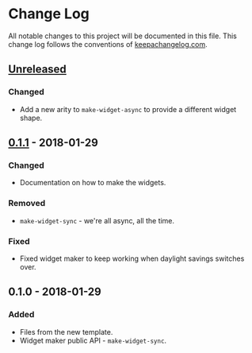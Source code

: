 # Change Log
All notable changes to this project will be documented in this file. This change log follows the conventions of [keepachangelog.com](http://keepachangelog.com/).

## [Unreleased]
### Changed
- Add a new arity to `make-widget-async` to provide a different widget shape.

## [0.1.1] - 2018-01-29
### Changed
- Documentation on how to make the widgets.

### Removed
- `make-widget-sync` - we're all async, all the time.

### Fixed
- Fixed widget maker to keep working when daylight savings switches over.

## 0.1.0 - 2018-01-29
### Added
- Files from the new template.
- Widget maker public API - `make-widget-sync`.

[Unreleased]: https://github.com/your-name/bmagprog1/compare/0.1.1...HEAD
[0.1.1]: https://github.com/your-name/bmagprog1/compare/0.1.0...0.1.1
